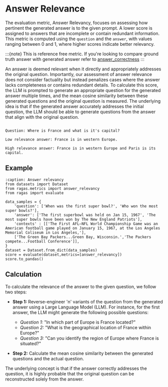 # Answer Relevance

The evaluation metric, Answer Relevancy, focuses on assessing how pertinent the generated answer is to the given prompt. A lower score is assigned to answers that are incomplete or contain redundant information. This metric is computed using the `question` and the `answer`, with values ranging between 0 and 1, where higher scores indicate better relevancy.

:::{note}
This is reference free metric. If you're looking to compare ground truth answer with generated answer refer to [answer_correctness](./answer_correctness.md)
:::

An answer is deemed relevant when it directly and appropriately addresses the original question. Importantly, our assessment of answer relevance does not consider factuality but instead penalizes cases where the answer lacks completeness or contains redundant details. To calculate this score, the LLM is prompted to generate an appropriate question for the generated answer multiple times, and the mean cosine similarity between these generated questions and the original question is measured. The underlying idea is that if the generated answer accurately addresses the initial question, the LLM should be able to generate questions from the answer that align with the original question.

```{hint}

Question: Where is France and what is it's capital?

Low relevance answer: France is in western Europe.

High relevance answer: France is in western Europe and Paris is its capital.
```

## Example

```{code-block} python
:caption: Answer relevancy
from datasets import Dataset 
from ragas.metrics import answer_relevancy
from ragas import evaluate

data_samples = {
    'question': ['When was the first super bowl?', 'Who won the most super bowls?'],
    'answer': ['The first superbowl was held on Jan 15, 1967', 'The most super bowls have been won by The New England Patriots'],
    'contexts' : [['The First AFL–NFL World Championship Game was an American football game played on January 15, 1967, at the Los Angeles Memorial Coliseum in Los Angeles,'], 
    ['The Green Bay Packers...Green Bay, Wisconsin.','The Packers compete...Football Conference']],
}
dataset = Dataset.from_dict(data_samples)
score = evaluate(dataset,metrics=[answer_relevancy])
score.to_pandas()

```

## Calculation

To calculate the relevance of the answer to the given question, we follow two steps:

- **Step 1:** Reverse-engineer 'n' variants of the question from the generated answer using a Large Language Model (LLM). 
  For instance, for the first answer, the LLM might generate the following possible questions:
    - *Question 1:* "In which part of Europe is France located?"
    - *Question 2:* "What is the geographical location of France within Europe?"
    - *Question 3:* "Can you identify the region of Europe where France is situated?"

- **Step 2:** Calculate the mean cosine similarity between the generated questions and the actual question.

The underlying concept is that if the answer correctly addresses the question, it is highly probable that the original question can be reconstructed solely from the answer.

